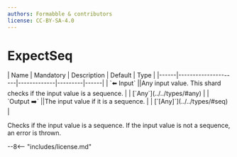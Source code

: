```yaml
---
authors: Formabble & contributors
license: CC-BY-SA-4.0
---
```



# ExpectSeq

<div class="sh-parameters" markdown="1">
| Name | Mandatory | Description | Default | Type |
|------|---------------------|-------------|---------|------|
| `⬅️ Input` ||Any input value. This shard checks if the input value is a sequence. | | [`Any`](../../types/#any) |
| `Output ➡️` ||The input value if it is a sequence. | | [`[Any]`](../../types/#seq) |

</div>

Checks if the input value is a sequence. If the input value is not a sequence, an error is thrown.

--8<-- "includes/license.md"

